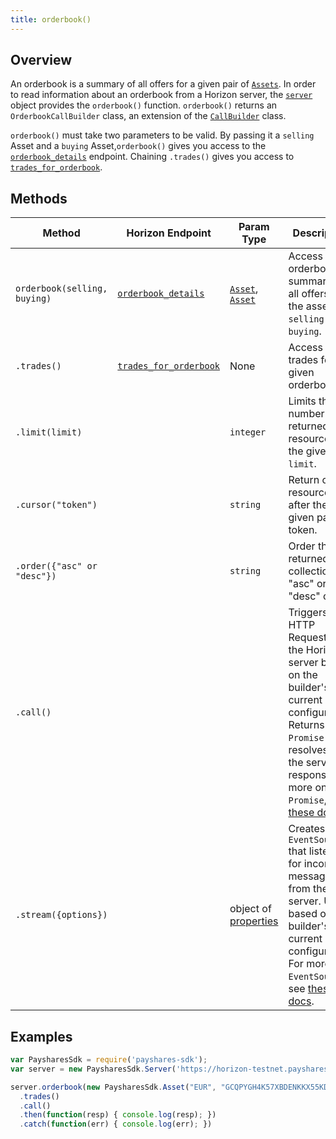 ```yaml
---
title: orderbook()
---
```


## Overview

An orderbook is a summary of all offers for a given pair of [`Assets`](http://payshares.org/developers/learn/concepts/assets.html).  In order to read information about an orderbook from a Horizon server, the [`server`](./server.md) object provides the `orderbook()` function. `orderbook()` returns an `OrderbookCallBuilder` class, an extension of the [`CallBuilder`](./call_builder.md) class.

`orderbook()` must take two parameters to be valid. By passing it a `selling` Asset and a `buying` Asset,`orderbook()` gives you access to the [`orderbook_details`](https://payshares.org/developers/horizon/reference/orderbook_details.html) endpoint.  Chaining `.trades()` gives you access to [`trades_for_orderbook`](https://payshares.org/developers/horizon/reference/trades-for-orderbook.html).

## Methods

| Method | Horizon Endpoint | Param Type | Description |
| --- | --- | --- | --- |
| `orderbook(selling, buying)` | [`orderbook_details`](https://payshares.org/developers/horizon/reference/orderbook_details.html) | [`Asset`](https://github.com/payshares/js-payshares-base/blob/master/src/asset.js), [`Asset`](https://github.com/payshares/js-payshares-base/blob/master/src/asset.js) | Access orderbook summary of all offers with the assets `selling` and `buying`. |
| `.trades()` | [`trades_for_orderbook`](https://payshares.org/developers/horizon/reference/trades-for-orderbook.html) | None | Access trades for the given orderbook. |
| `.limit(limit)` | | `integer` | Limits the number of returned resources to the given `limit`.|
| `.cursor("token")` | | `string` | Return only resources after the given paging token. |
| `.order({"asc" or "desc"})` | | `string` |  Order the returned collection in "asc" or "desc" order. |
| `.call()` | | | Triggers a HTTP Request to the Horizon server based on the builder's current configuration.  Returns a `Promise` that resolves to the server's response.  For more on `Promise`, see [these docs](https://developer.mozilla.org/en-US/docs/Web/JavaScript/Reference/Global_Objects/Promise).|
| `.stream({options})` | | object of [properties](https://developer.mozilla.org/en-US/docs/Web/API/EventSource#Properties) | Creates an `EventSource` that listens for incoming messages from the server.  URL based on builder's current configuration.  For more on `EventSource`, see [these docs](https://developer.mozilla.org/en-US/docs/Web/API/EventSource). |

## Examples

```js
var PaysharesSdk = require('payshares-sdk');
var server = new PaysharesSdk.Server('https://horizon-testnet.payshares.org');

server.orderbook(new PaysharesSdk.Asset("EUR", "GCQPYGH4K57XBDENKKX55KDTWOTK5WDWRQOH2LHEDX3EKVIQRLMESGBG"), new PaysharesSdk.Asset("USD", "GC23QF2HUE52AMXUFUH3AYJAXXGXXV2VHXYYR6EYXETPKDXZSAW67XO4"))
  .trades()
  .call()
  .then(function(resp) { console.log(resp); })
  .catch(function(err) { console.log(err); })
```
